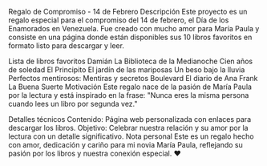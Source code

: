 Regalo de Compromiso - 14 de Febrero
Descripción
Este proyecto es un regalo especial para el compromiso del 14 de febrero, el Día de los Enamorados en Venezuela. Fue creado con mucho amor para María Paula y consiste en una página donde están disponibles sus 10 libros favoritos en formato listo para descargar y leer.

Lista de libros favoritos
Damián
La Biblioteca de la Medianoche
Cien años de soledad
El Principito
El jardín de las mariposas
Un beso bajo la lluvia
Perfectos mentirosos: Mentiras y secretos
Boulevard
El diario de Ana Frank
La Buena Suerte
Motivación
Este regalo nace de la pasión de María Paula por la lectura y está inspirado en la frase:
"Nunca eres la misma persona cuando lees un libro por segunda vez."

Detalles técnicos
Contenido: Página web personalizada con enlaces para descargar los libros.
Objetivo: Celebrar nuestra relación y su amor por la lectura con un detalle significativo.
Nota personal
Este es un regalo hecho con amor, dedicación y cariño para mi novia María Paula, reflejando su pasión por los libros y nuestra conexión especial. ❤️
